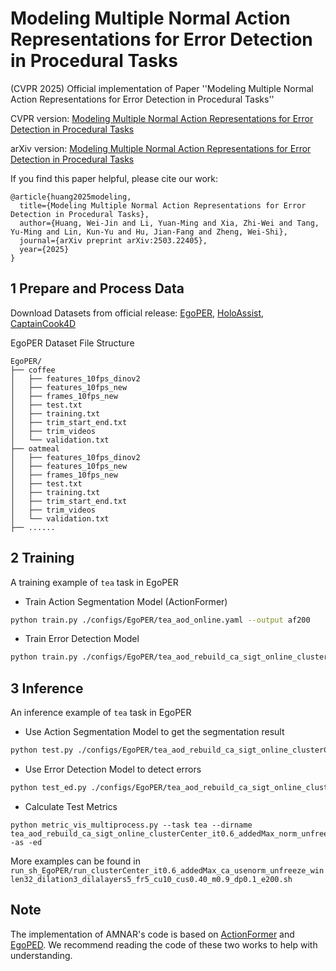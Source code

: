 # Modeling Multiple Normal Action Representations for Error Detection in Procedural Tasks

(CVPR 2025) Official implementation of Paper ''Modeling Multiple Normal Action Representations for Error Detection in Procedural Tasks''

CVPR version: [Modeling Multiple Normal Action Representations for Error Detection in Procedural Tasks](https://openaccess.thecvf.com/content/CVPR2025/html/Huang_Modeling_Multiple_Normal_Action_Representations_for_Error_Detection_in_Procedural_CVPR_2025_paper.html)

arXiv version: [Modeling Multiple Normal Action Representations for Error Detection in Procedural Tasks](https://arxiv.org/abs/2503.22405)

If you find this paper helpful, please cite our work:

```plaintext
@article{huang2025modeling,
  title={Modeling Multiple Normal Action Representations for Error Detection in Procedural Tasks},
  author={Huang, Wei-Jin and Li, Yuan-Ming and Xia, Zhi-Wei and Tang, Yu-Ming and Lin, Kun-Yu and Hu, Jian-Fang and Zheng, Wei-Shi},
  journal={arXiv preprint arXiv:2503.22405},
  year={2025}
}
```

## 1 Prepare and Process Data

Download Datasets from official release: [EgoPER](https://github.com/robert80203/EgoPER_official), [HoloAssist](https://holoassist.github.io/), [CaptainCook4D](https://github.com/CaptainCook4D/downloader)


EgoPER Dataset File Structure

```plaintext
EgoPER/
├── coffee
│   ├── features_10fps_dinov2
│   ├── features_10fps_new
│   ├── frames_10fps_new
│   ├── test.txt
│   ├── training.txt
│   ├── trim_start_end.txt
│   ├── trim_videos
│   └── validation.txt
├── oatmeal
│   ├── features_10fps_dinov2
│   ├── features_10fps_new
│   ├── frames_10fps_new
│   ├── test.txt
│   ├── training.txt
│   ├── trim_start_end.txt
│   ├── trim_videos
│   └── validation.txt
├── ......
```


## 2 Training

A training example of `tea` task in EgoPER

- Train Action Segmentation Model (ActionFormer)

```bash
python train.py ./configs/EgoPER/tea_aod_online.yaml --output af200
```

- Train Error Detection Model

```bash
python train.py ./configs/EgoPER/tea_aod_rebuild_ca_sigt_online_clusterCenter_it0.6_addedMax_norm_unfreeze_winlen32_dila3_dilaLayer5_fr5_cu10_cus0.40_m0.9_dp0.1_e200.yaml --resume ./ckpt/EgoPER/tea_aod_online_af200/epoch_205.pth.tar --output 1st 
```

## 3 Inference

An inference example of `tea` task in EgoPER

- Use Action Segmentation Model to get the segmentation result

```bash
python test.py ./configs/EgoPER/tea_aod_rebuild_ca_sigt_online_clusterCenter_it0.6_addedMax_norm_unfreeze_winlen32_dila3_dilaLayer5_fr5_cu10_cus0.40_m0.9_dp0.1_e200.yaml ./ckpt/EgoPER/tea_aod_rebuild_ca_sigt_online_clusterCenter_it0.6_addedMax_norm_unfreeze_winlen32_dila3_dilaLayer5_fr5_cu10_cus0.40_m0.9_dp0.1_e200_1st
```

- Use Error Detection Model to detect errors

```bash
python test_ed.py ./configs/EgoPER/tea_aod_rebuild_ca_sigt_online_clusterCenter_it0.6_addedMax_norm_unfreeze_winlen32_dila3_dilaLayer5_fr5_cu10_cus0.40_m0.9_dp0.1_e200.yaml ./ckpt/EgoPER/tea_aod_rebuild_ca_sigt_online_clusterCenter_it0.6_addedMax_norm_unfreeze_winlen32_dila3_dilaLayer5_fr5_cu10_cus0.40_m0.9_dp0.1_e200_1st
```

- Calculate Test Metrics

```
python metric_vis_multiprocess.py --task tea --dirname tea_aod_rebuild_ca_sigt_online_clusterCenter_it0.6_addedMax_norm_unfreeze_winlen32_dila3_dilaLayer5_fr5_cu10_cus0.40_m0.9_dp0.1_e200_1st/ -as -ed 
```

More examples can be found in `run_sh_EgoPER/run_clusterCenter_it0.6_addedMax_ca_usenorm_unfreeze_winlen32_dilation3_dilalayers5_fr5_cu10_cus0.40_m0.9_dp0.1_e200.sh`

## Note

The implementation of AMNAR's code is based on [ActionFormer](https://github.com/happyharrycn/actionformer_release) and [EgoPED](https://github.com/robert80203/EgoPER_official). We recommend reading the code of these two works to help with understanding.
